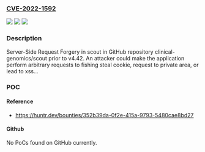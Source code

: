 ### [CVE-2022-1592](https://cve.mitre.org/cgi-bin/cvename.cgi?name=CVE-2022-1592)
![](https://img.shields.io/static/v1?label=Product&message=clinical-genomics%2Fscout&color=blue)
![](https://img.shields.io/static/v1?label=Version&message=n%2Fa&color=blue)
![](https://img.shields.io/static/v1?label=Vulnerability&message=CWE-918%20Server-Side%20Request%20Forgery%20(SSRF)&color=brighgreen)

### Description

Server-Side Request Forgery in scout in GitHub repository clinical-genomics/scout prior to v4.42. An attacker could make the application perform arbitrary requests to fishing steal cookie, request to private area, or lead to xss...

### POC

#### Reference
- https://huntr.dev/bounties/352b39da-0f2e-415a-9793-5480cae8bd27

#### Github
No PoCs found on GitHub currently.

